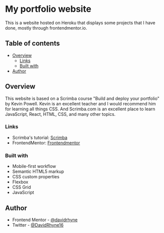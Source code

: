 # My portfolio website

This is a website hosted on Heroku that displays some projects that I have done, mostly through frontendmentor.io.

## Table of contents

- [Overview](#overview)
  - [Links](#links)
  - [Built with](#built-with)
- [Author](#author)

## Overview

This website is based on a Scrimba course "Build and deploy your portfolio" by Kevin Powell.  Kevin is an excellent teacher and I would recommend him for learning all things CSS.  And Scrimba.com is an excellent place to learn JavaScript, React, HTML, CSS, and many other topics.

### Links

- Scrimba's tutorial: [Scrimba](https://scrimba.com/learn/portfolio)
- FrontendMentor: [Frontendmentor](https://www.frontendmentor.io/)

### Built with

- Mobile-first workflow
- Semantic HTML5 markup
- CSS custom properties
- Flexbox
- CSS Grid
- JavaScript

## Author

- Frontend Mentor - [@davidrhyne](https://www.frontendmentor.io/profile/davidrhyne)
- Twitter - [@DavidRhyne16](https://www.twitter.com/DavidRhyne16)

